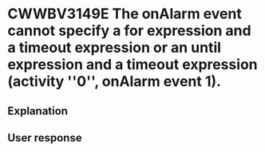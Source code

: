 # CWWBV3149E The onAlarm event cannot specify a for expression and a timeout expression or an until expression and a timeout expression (activity ''0'', onAlarm event 1).

## Explanation

## User response